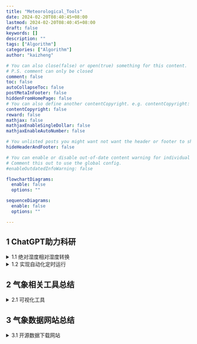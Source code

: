 ```yaml
---
title: "Meteorological_Tools"
date: 2024-02-20T08:40:45+08:00
lastmod: 2024-02-20T08:40:45+08:00
draft: false
keywords: []
description: ""
tags: ["Algorithm"]
categories: ["Algorithm"]
author: "kaizheng"

# You can also close(false) or open(true) something for this content.
# P.S. comment can only be closed
comment: false
toc: false
autoCollapseToc: false
postMetaInFooter: false
hiddenFromHomePage: false
# You can also define another contentCopyright. e.g. contentCopyright: "This is another copyright."
contentCopyright: false
reward: false
mathjax: false
mathjaxEnableSingleDollar: false
mathjaxEnableAutoNumber: false

# You unlisted posts you might want not want the header or footer to show
hideHeaderAndFooter: false

# You can enable or disable out-of-date content warning for individual posts.
# Comment this out to use the global config.
#enableOutdatedInfoWarning: false

flowchartDiagrams:
  enable: false
  options: ""

sequenceDiagrams: 
  enable: false
  options: ""

---
```

<!-- -->
## 1 ChatGPT助力科研
<details> <summary> 1.1 绝对湿度相对湿度转换</summary>

### 1.1 绝对湿度相对湿度转换
#### 1.1.1概述
博主近期在运行[[盘古气象大模型](https://arxiv.org/pdf/2211.02556.pdf)]，使用[[ERA5数据](https://cds.climate.copernicus.eu/cdsapp#!/dataset/reanalysis-era5-single-levels?tab=overview)]作为输入。
但是发现下载错了变量，误将绝对下载成了相对湿度。因此，博主使用ChatGPT获得了转换公式。
#### 1.1.2使用过程
- **Prompt**：
  - 由绝对湿度，气压，温度计算相对湿度的python代码 
- **Reply**：
  - ![img.png](/post/img.png)
- **经过验证后的代码**：
```python
    def calculate_relative_humidity(temperature, specific_humidity, pressure):
      # temperature代表温度（单位：开尔文），specific_humidity代表绝对湿度（单位：千克/千克），pressure代表气压（单位：帕斯卡）。
      # 函数将返回相对湿度（以百分比表示）
      # 首先，将温度转换为摄氏度
      temperature_celsius = temperature - 273.15
    
      # 计算饱和水汽压力（根据温度）
      saturated_vapor_pressure = 6.112 * 10 ** ((17.67 * temperature_celsius) / (temperature_celsius + 243.5))
    
      # 计算实际水汽压力
      actual_vapor_pressure = specific_humidity * pressure / (0.622 + 0.378 * specific_humidity)
    
      # 计算相对湿度（以百分比表示）
      relative_humidity = (actual_vapor_pressure / saturated_vapor_pressure) * 100
      return relative_humidity
   ```
</details>

<details> <summary> 1.2 实现自动化定时运行</summary>

### 1.2 实现自动化定时运行
#### 1.2.1概述
如题
#### 1.2.2使用过程
- **Prompt**：
  - 我现在需要在bash terminal 中执行python代码，当检查到数据存在的时候，并且gpu memery空闲超过2000m时执行，每五分钟检查一次
- **Reply**：
  - ![img_1.png](/post/img_1.png)
- **经过验证后的代码**：
```shell
#!/bin/bash

# 定义数据文件路径
data_file="/path/to/your/data.txt"

# 设置GPU内存阈值
threshold=2000

while true; do
    # 检查数据文件是否存在
    if [ -e "$data_file" ]; then
        # 获取GPU空闲内存（以MB为单位）
        gpu_free_memory=$(nvidia-smi --query-gpu=memory.free --format=csv,noheader,nounits | awk '{print $1}')

        # 检查GPU空闲内存是否超过阈值
        if [ "$gpu_free_memory" -gt "$threshold" ]; then
            echo "Data file found and GPU free memory exceeds $threshold MB. Executing Python script..."
            # 执行Python脚本
            python3 /path/to/your/python/script.py
            break  # 执行后退出循环
        else
            echo "Data file found, but GPU free memory is below $threshold MB. Skipping execution."
        fi
    else
        echo "Data file not found. Skipping execution."
    fi

    # 等待五分钟
    sleep 300
done
```

</details>

## 2 气象相关工具总结
<details> <summary> 2.1 可视化工具 </summary>

### 2.1 可视化工具
- [[Panoply](https://www.giss.nasa.gov/tools/panoply/)]
</details>

## 3 气象数据网站总结
<details> <summary> 3.1 开源数据下载网站 </summary>

### 3.1 开源数据下载网站
- [[ERA5](https://cds.climate.copernicus.eu/cdsapp#!/dataset/reanalysis-era5-single-levels?tab=overview)]
- [[GPCG](http://gpcp.umd.edu/)]
- [[CMC](http://data.cma.cn/data/cdcindex/cid/f0fb4b55508804ca.html)]
- [[ECMWF Forecast](https://apps.ecmwf.int/webmars/joblist/)]
- [[CMORPH](https://www.ncei.noaa.gov/products/climate-data-records/precipitation-cmorph)]
- [[GPCP](http://gpcp.umd.edu/)]
- [[CMAP](https://psl.noaa.gov/data/gridded/data.cmap.html)]
- [[GHCN](https://www.ncei.noaa.gov/products/land-based-station)]
- [[GRU](https://link.zhihu.com/?target=https%3A//crudata.uea.ac.uk/cru/data/hrg/)]
- [[GMP](https://gpm.nasa.gov/missions/GPM)]
- [[TRMM](https://disc.gsfc.nasa.gov/datasets/TRMM_3B42_Daily_7/summary)]
</details>

[//]: # (经验帖 &#40;https://typonotes.com/posts/2022/12/26/hugo-render-markdown-image-url/&#41;)

